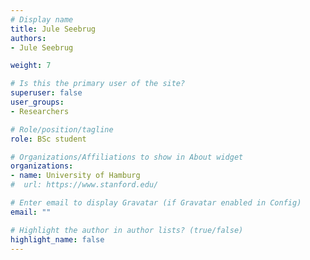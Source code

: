 ```yaml
---
# Display name
title: Jule Seebrug
authors:
- Jule Seebrug

weight: 7

# Is this the primary user of the site?
superuser: false
user_groups:
- Researchers

# Role/position/tagline
role: BSc student

# Organizations/Affiliations to show in About widget
organizations:
- name: University of Hamburg
#  url: https://www.stanford.edu/

# Enter email to display Gravatar (if Gravatar enabled in Config)
email: ""

# Highlight the author in author lists? (true/false)
highlight_name: false
---
```


